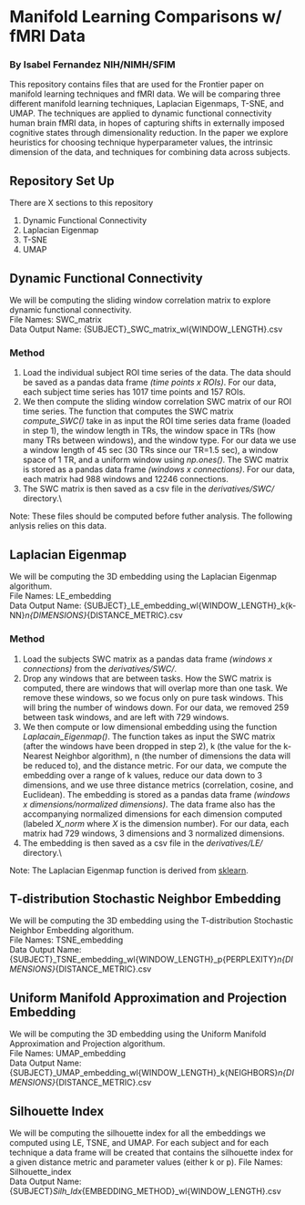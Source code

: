 # Manifold Learning Comparisons w/ fMRI Data
### By Isabel Fernandez NIH/NIMH/SFIM

This repository contains files that are used for the Frontier paper on manifold learning techniques and fMRI data. We will be comparing three different manifold learning techniques, Laplacian Eigenmaps, T-SNE, and UMAP. The techniques are applied to dynamic functional connectivity human brain fMRI data, in hopes of capturing shifts in externally imposed cognitive states through dimensionality reduction. In the paper we explore heuristics for choosing technique hyperparameter values, the intrinsic dimension of the data, and techniques for combining data across subjects.

## Repository Set Up
There are X sections to this repository
1) Dynamic Functional Connectivity
2) Laplacian Eigenmap
3) T-SNE
4) UMAP


## Dynamic Functional Connectivity
We will be computing the sliding window correlation matrix to explore dynamic functional connectivity.\
File Names: SWC_matrix\
Data Output Name: {SUBJECT}_SWC_matrix_wl{WINDOW_LENGTH}.csv

### Method
1) Load the individual subject ROI time series of the data. The data should be saved as a pandas data frame *(time points x ROIs)*. For our data, each subject time series has 1017 time points and 157 ROIs.
2) We then compute the sliding window correlation SWC matrix of our ROI time series. The function that computes the SWC matrix *compute_SWC()* take in as input the ROI time series data frame (loaded in step 1), the window length in TRs, the window space in TRs (how many TRs between windows), and the window type. For our data we use a window length of 45 sec (30 TRs since our TR=1.5 sec), a window space of 1 TR, and a uniform window using *np.ones()*. The SWC matrix is stored as a pandas data frame *(windows x connections)*. For our data, each matrix had 988 windows and 12246 connections.
3) The SWC matrix is then saved as a csv file in the *derivatives/SWC/* directory.\

Note: These files should be computed before futher analysis. The following anlysis relies on this data.


## Laplacian Eigenmap
We will be computing the 3D embedding using the Laplacian Eigenmap algorithum.\
File Names: LE_embedding\
Data Output Name: {SUBJECT}_LE_embedding_wl{WINDOW_LENGTH}_k{k-NN}_n{DIMENSIONS}_{DISTANCE_METRIC}.csv

### Method
1) Load the subjects SWC matrix as a pandas data frame *(windows x connections)* from the *derivatives/SWC/*.
2) Drop any windows that are between tasks. How the SWC matrix is computed, there are windows that will overlap more than one task. We remove these windows, so we focus only on pure task windows. This will bring the number of windows down. For our data, we removed 259 between task windows, and are left with 729 windows.
3) We then compute or low dimensional embedding using the function *Laplacain_Eigenmap()*. The function takes as input the SWC matrix (after the windows have been dropped in step 2), k (the value for the k-Nearest Neighbor algorithm), n (the number of dimensions the data will be reduced to), and the distance metric. For our data, we compute the embedding over a range of k values, reduce our data down to 3 dimensions, and we use three distance metrics (correlation, cosine, and Euclidean). The embedding is stored as a pandas data frame *(windows x dimensions/normalized dimensions)*. The data frame also has the accompanying normalized dimensions for each dimension computed (labeled *X_norm* where *X* is the dimension number). For our data, each matrix had 729 windows, 3 dimensions and 3 normalized dimensions.
4) The embedding is then saved as a csv file in the *derivatives/LE/* directory.\

Note: The Laplacian Eigenmap function is derived from [sklearn](https://scikit-learn.org/stable/modules/generated/sklearn.manifold.SpectralEmbedding.html?highlight=spectral%20embedding#sklearn.manifold.SpectralEmbedding).


## T-distribution Stochastic Neighbor Embedding 
We will be computing the 3D embedding using the T-distribution Stochastic Neighbor Embedding algorithum.\
File Names: TSNE_embedding\
Data Output Name: {SUBJECT}_TSNE_embedding_wl{WINDOW_LENGTH}_p{PERPLEXITY}_n{DIMENSIONS}_{DISTANCE_METRIC}.csv


## Uniform Manifold Approximation and Projection Embedding 
We will be computing the 3D embedding using the Uniform Manifold Approximation and Projection algorithum.\
File Names: UMAP_embedding\
Data Output Name: {SUBJECT}_UMAP_embedding_wl{WINDOW_LENGTH}_k{NEIGHBORS}_n{DIMENSIONS}_{DISTANCE_METRIC}.csv


## Silhouette Index
We will be computing the silhouette index for all the embeddings we computed using LE, TSNE, and UMAP. For each subject and for each technique a data frame will be created that contains the silhouette index for a given distance metric and parameter values (either k or p).
File Names: Silhouette_index\
Data Output Name: {SUBJECT}_Silh_Idx_{EMBEDDING_METHOD}_wl{WINDOW_LENGTH}.csv